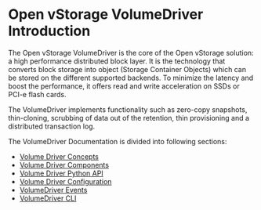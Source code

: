 # Open vStorage VolumeDriver Introduction
The Open vStorage VolumeDriver is the core of the Open vStorage solution: a high performance distributed block layer. It is the technology that converts block storage into object (Storage Container Objects) which can be stored on the different supported backends. To minimize the latency and boost the performance, it offers read and write acceleration on SSDs or PCI-e flash cards.

The VolumeDriver implements functionality such as zero-copy snapshots, thin-cloning, scrubbing of data out of the retention, thin provisioning and a distributed transaction log.



The VolumeDriver Documentation is divided into following sections:
* [Volume Driver Concepts](docs/concepts.md)
* [Volume Driver Components](docs/components.md)
* [Volume Driver Python API](docs/pythonapi.md)
* [Volume Driver Configuration](docs/config.md)
* [VolumeDriver Events](docs/events.md)
* [VolumeDriver CLI](docs/volumedriver_fs_cli.md)